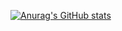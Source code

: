 [![Anurag's GitHub stats](https://github-readme-stats.vercel.app/api?username=Monkeysama)](https://github.com/Monkeysama/github-readme-stats)
